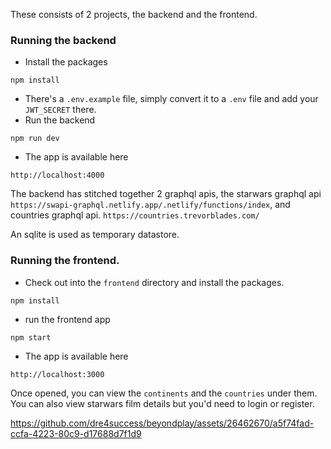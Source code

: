These consists of 2 projects, the backend and the frontend.

### Running the backend 
- Install the packages 
```
npm install
```
- There's a `.env.example` file, simply convert it to a `.env` file and add your `JWT_SECRET` there.
- Run the backend
```
npm run dev
```
- The app is available here
```
http://localhost:4000
```

The backend has stitched together 2 graphql apis,
the starwars graphql api `https://swapi-graphql.netlify.app/.netlify/functions/index`, and countries graphql api. `https://countries.trevorblades.com/`

An sqlite is used as temporary datastore.

### Running the frontend.
- Check out into the `frontend` directory and install the packages.
```
npm install
```
- run the frontend app
```
npm start
```
- The app is available here
```
http://localhost:3000
```
Once opened, you can view the `continents` and the `countries` under them.
You can also view starwars film details but you'd need to login or register. 

https://github.com/dre4success/beyondplay/assets/26462670/a5f74fad-ccfa-4223-80c9-d17688d7f1d9